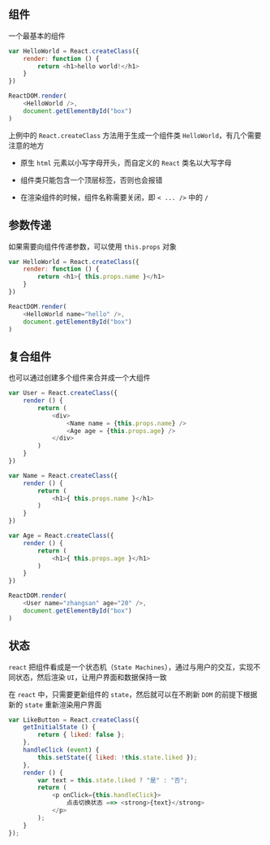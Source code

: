## 组件

一个最基本的组件

```js
var HelloWorld = React.createClass({
    render: function () {
        return <h1>hello world!</h1>
    }
})

ReactDOM.render(
    <HelloWorld />,
    document.getElementById("box")
)
```

上例中的 `React.createClass` 方法用于生成一个组件类 `HelloWorld`，有几个需要注意的地方

* 原生 `html` 元素以小写字母开头，而自定义的 `React` 类名以大写字母

* 组件类只能包含一个顶层标签，否则也会报错

* 在渲染组件的时候，组件名称需要关闭，即 `< ... />` 中的 `/` 


## 参数传递

如果需要向组件传递参数，可以使用 `this.props` 对象

```js
var HelloWorld = React.createClass({
    render: function () {
        return <h1>{ this.props.name }</h1>
    }
})

ReactDOM.render(
    <HelloWorld name="hello" />,
    document.getElementById("box")
)
```

## 复合组件

也可以通过创建多个组件来合并成一个大组件

```js
var User = React.createClass({
    render () {
        return (
            <div>
                <Name name = {this.props.name} />
                <Age age = {this.props.age} />
            </div>
        )
    }
})

var Name = React.createClass({
    render () {
        return (
            <h1>{ this.props.name }</h1>
        )
    }
})

var Age = React.createClass({
    render () {
        return (
            <h1>{ this.props.age }</h1>
        )
    }
})

ReactDOM.render(
    <User name="zhangsan" age="20" />,
    document.getElementById("box")
)
```


## 状态

`react` 把组件看成是一个状态机（`State Machines`），通过与用户的交互，实现不同状态，然后渲染 `UI`，让用户界面和数据保持一致

在 `react` 中，只需要更新组件的 `state`，然后就可以在不刷新 `DOM` 的前提下根据新的 `state` 重新渲染用户界面

```js
var LikeButton = React.createClass({
    getInitialState () {
        return { liked: false };
    },
    handleClick (event) {
        this.setState({ liked: !this.state.liked });
    },
    render () {
        var text = this.state.liked ? "是" : "否";
        return (
            <p onClick={this.handleClick}>
                点击切换状态 ==> <strong>{text}</strong>
            </p>
        );
    }
});
``` 